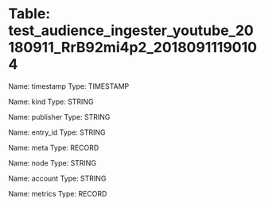 Table: test_audience_ingester_youtube_20180911_RrB92mi4p2_20180911190104
========================================================================

Name: timestamp
Type: TIMESTAMP

Name: kind
Type: STRING

Name: publisher
Type: STRING

Name: entry_id
Type: STRING

Name: meta
Type: RECORD

Name: node
Type: STRING

Name: account
Type: STRING

Name: metrics
Type: RECORD

